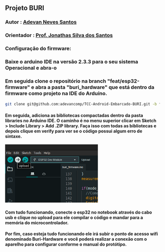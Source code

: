 ## Projeto BURI

### Autor : [Adevan Neves Santos](https://www.linkedin.com/in/adevancomp/)

### Orientador : [Prof. Jonathas Silva dos Santos](https://www.linkedin.com/in/jonathassilvasantos/)


### Configuração do firmware:

### Baixe o arduino IDE na versão 2.3.3 para o seu sistema Operacional e abra-o

### Em seguida clone o repositório na branch "feat/esp32-firmware" e abra a pasta "buri_hardware" que está dentro da firmware como projeto na IDE do Arduíno.

```bash
git clone git@github.com:adevancomp/TCC-Android-Embarcado-BURI.git -b feat/esp32-firmware firmware
```

#### Em seguida, adiciona as bibliotecas compactadas dentro da pasta libraries no Arduino IDE. O caminho é no menu superior clicar em Sketch > Include Library > Add .ZIP library. Faça isso com todas as bibliotecas e depois clique em verify para ver se o código possui algum erro de sintaxe.

<img src="./img/upload.png" alt="Exibição do Swagger Documentação da API" style="width:60%;" />

#### Com tudo funcionando, conecte o esp32 no notebook através do cabo usb e clique no upload para ele compilar o código e mandar para a memória do microcontrolador.


#### Por fim, caso esteja tudo funcionando ele irá subir o ponto de acesso wifi denominado Buri-Hardware e você poderá realizar a conexão com o aparelho para configurar conforme o manual do protótipo.
